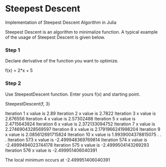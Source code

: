 # Steepest Descent
Implementation of Steepest Descent Algorithm in Julia

Steepest Descent is an algorithm to minimalize function. A typical example of the usage of Steepest Descent is given below.

### Step 1
Declare derivative of the function you want to optimize.

  f(x) = 2*x + 5

### Step 2
Use SteepestDescent function. Enter yours f(x) and starting point.

  SteepestDescent(f, 3)
  
  Iteration 1
  x value is 2.89
  Iteration 2
  x value is 2.7822
  Iteration 3
  x value is 2.676556
  Iteration 4
  x value is 2.57302488
  Iteration 5
  x value is 2.4715643824
  Iteration 6
  x value is 2.372133094752
  Iteration 7
  x value is 2.2746904328569597
  Iteration 8
  x value is 2.1791966241998204
  Iteration 9
  x value is 2.085612691715824
  Iteration 10
  x value is 1.9939004378815075
  .
  .
  .
  Iteration 573
  x value is -2.499948369769814
  Iteration 574
  x value is -2.4999494023744178
  Iteration 575
  x value is -2.4999504143269293
  Iteration 576
  x value is -2.499951406040391

  The local minimum occurs at -2.499951406040391



